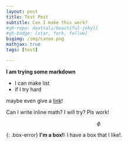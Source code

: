 ```yaml
---
layout: post
title: Test Post
subtitle: Can I make this work?
#gh-repo: daattali/beautiful-jekyll
#gh-badge: [star, fork, follow]
bigimg: /img/canoe.png
mathjax: true
tags: [test]

---
```


**I am trying some markdown**

* I can make list
* if I try hard

maybe even give a [link](http://www.google.com)!

Can I write inline math? I will try? Pls work!

$$ \phi $$

{: .box-error}
**I'm a box!:** I have a box that I like!.
